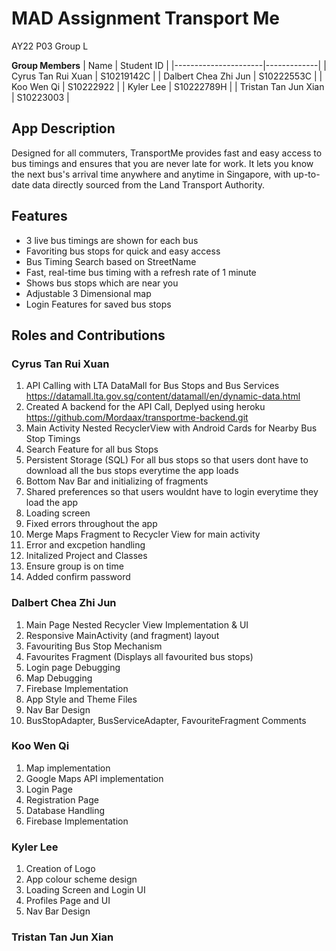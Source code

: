 # MAD Assignment Transport Me

AY22 P03 Group L 

**Group Members**
| Name                 | Student ID  |
|----------------------|-------------|
| Cyrus Tan Rui Xuan   | S10219142C  |
| Dalbert Chea Zhi Jun | S10222553C  |
| Koo Wen Qi           | S10222922  |
| Kyler Lee            | S10222789H  |
| Tristan Tan Jun Xian | S10223003  |

## App Description
Designed for all commuters, TransportMe provides fast and easy access to bus timings and ensures that you are never late for work. It lets you know the next bus's arrival time anywhere and anytime in Singapore, with up-to-date data directly sourced from the Land Transport Authority. 

## Features
- 3 live bus timings are shown for each bus
- Favoriting bus stops for quick and easy access 
- Bus Timing Search based on StreetName
- Fast, real-time bus timing with a refresh rate of 1 minute 
- Shows bus stops which are near you 
- Adjustable 3 Dimensional map
- Login Features for saved bus stops

## Roles and Contributions

### Cyrus Tan Rui Xuan
1. API Calling with LTA DataMall for Bus Stops and Bus Services https://datamall.lta.gov.sg/content/datamall/en/dynamic-data.html
2. Created A backend for the API Call, Deplyed using heroku https://github.com/Mordaax/transportme-backend.git
3. Main Activity Nested RecyclerView with Android Cards for Nearby Bus Stop Timings 
4. Search Feature for all bus Stops
5. Persistent Storage (SQL) For all bus stops so that users dont have to download all the bus stops everytime the app loads
6. Bottom Nav Bar and initializing of fragments
7. Shared preferences so that users wouldnt have to login everytime they load the app
8. Loading screen
9. Fixed errors throughout the app
10. Merge Maps Fragment to Recycler View for main activity
11. Error and excpetion handling
12. Initalized Project and Classes
13. Ensure group is on time
14. Added confirm password

### Dalbert Chea Zhi Jun
1. Main Page Nested Recycler View Implementation & UI
2. Responsive MainActivity (and fragment) layout
3. Favouriting Bus Stop Mechanism
4. Favourites Fragment (Displays all favourited bus stops)
5. Login page Debugging
6. Map Debugging
7. Firebase Implementation
8. App Style and Theme Files
9. Nav Bar Design
10. BusStopAdapter, BusServiceAdapter, FavouriteFragment Comments

### Koo Wen Qi
1. Map implementation
2. Google Maps API implementation
3. Login Page
4. Registration Page
5. Database Handling
6. Firebase Implementation

### Kyler Lee
1. Creation of Logo
2. App colour scheme design
3. Loading Screen and Login UI
4. Profiles Page and UI
5. Nav Bar Design

### Tristan Tan Jun Xian

